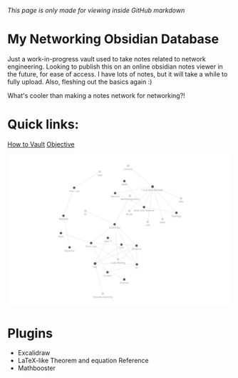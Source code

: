 *This page is only made for viewing inside GitHub markdown*
# My Networking Obsidian Database
Just a work-in-progress vault used to take notes related to network engineering. Looking to publish this on an online obsidian notes viewer in the future, for ease of access. I have lots of notes, but it will take a while to fully upload. Also, fleshing out the basics again :)

What's cooler than making a notes network for networking?!

# Quick links:
[How to Vault](https://github.com/Alexturner2000/Network-Engineering-Vault/blob/59b92636a2542572058b4b1549fa2dab5da71423/How%20to%20Vault.md)
[Objective](https://github.com/Alexturner2000/Network-Engineering-Vault/blob/59b92636a2542572058b4b1549fa2dab5da71423/Objective.md)

![obsidian graph](https://github.com/Alexturner2000/Network-Engineering-Vault/blob/caca4726a678572fc504e82e47fa82a822936d2f/09%20-%20Misc/Images/Graphview%20preview.png)

# Plugins
- Excalidraw
- LaTeX-like Theorem and equation Reference
- Mathbooster
